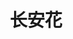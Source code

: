 ---
title: 长安花
description: 春风得意马蹄疾，一日看尽长安花。
image:  /covers/cover12.png
style:
    background: "#a7535a"
---
